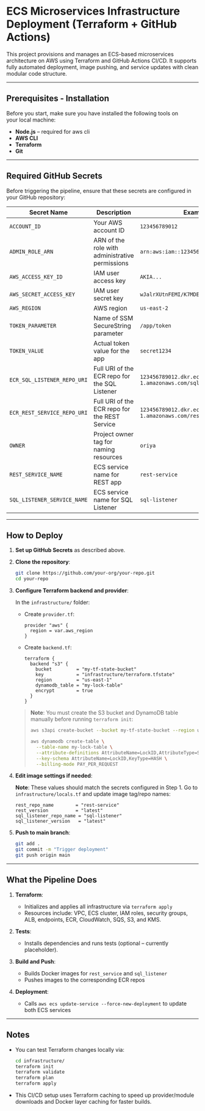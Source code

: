 # ECS Microservices Infrastructure Deployment (Terraform + GitHub Actions)

This project provisions and manages an ECS-based microservices architecture on AWS using Terraform and GitHub Actions CI/CD. It supports fully automated deployment, image pushing, and service updates with clean modular code structure.

---

## Prerequisites - Installation

Before you start, make sure you have installed the following tools on your local machine:

- **Node.js** – required for aws cli
- **AWS CLI** 
- **Terraform** 
- **Git** 

---

## Required GitHub Secrets

Before triggering the pipeline, ensure that these secrets are configured in your GitHub repository:

| Secret Name | Description | Example |
|-------------|-------------|---------|
| `ACCOUNT_ID` | Your AWS account ID | `123456789012` |
| `ADMIN_ROLE_ARN` | ARN of the role with administrative permissions | `arn:aws:iam::123456789012:role/Admin` |
| `AWS_ACCESS_KEY_ID` | IAM user access key | `AKIA...` |
| `AWS_SECRET_ACCESS_KEY` | IAM user secret key | `wJalrXUtnFEMI/K7MDENG...` |
| `AWS_REGION` | AWS region | `us-east-2` |
| `TOKEN_PARAMETER` | Name of SSM SecureString parameter | `/app/token` |
| `TOKEN_VALUE` | Actual token value for the app | `secret1234` |
| `ECR_SQL_LISTENER_REPO_URI` | Full URI of the ECR repo for the SQL Listener | `123456789012.dkr.ecr.us-east-1.amazonaws.com/sql-listener` |
| `ECR_REST_SERVICE_REPO_URI` | Full URI of the ECR repo for the REST Service | `123456789012.dkr.ecr.us-east-1.amazonaws.com/rest-service` |
| `OWNER` | Project owner tag for naming resources | `oriya` |
| `REST_SERVICE_NAME` | ECS service name for REST app | `rest-service` |
| `SQL_LISTENER_SERVICE_NAME` | ECS service name for SQL Listener | `sql-listener` |

---

## How to Deploy

1. **Set up GitHub Secrets** as described above.

2. **Clone the repository**:

   ```bash
   git clone https://github.com/your-org/your-repo.git
   cd your-repo
   ```

3. **Configure Terraform backend and provider**:

   In the `infrastructure/` folder:

   - Create `provider.tf`:

     ```hcl
     provider "aws" {
       region = var.aws_region
     }
     ```

   - Create `backend.tf`:

     ```hcl
     terraform {
       backend "s3" {
         bucket         = "my-tf-state-bucket"
         key            = "infrastructure/terraform.tfstate"
         region         = "us-east-1"
         dynamodb_table = "my-lock-table"
         encrypt        = true
       }
     }
     ```

   > **Note**: You must create the S3 bucket and DynamoDB table manually before running `terraform init`:
   >
   > ```bash
   > aws s3api create-bucket --bucket my-tf-state-bucket --region us-east-2
   >
   > aws dynamodb create-table \
   >   --table-name my-lock-table \
   >   --attribute-definitions AttributeName=LockID,AttributeType=S \
   >   --key-schema AttributeName=LockID,KeyType=HASH \
   >   --billing-mode PAY_PER_REQUEST
   > ```

4. **Edit image settings if needed**:

   **Note**: These values should match the secrets configured in Step 1.
   Go to `infrastructure/locals.tf` and update image tag/repo names:

   ```hcl
   rest_repo_name        = "rest-service"
   rest_version          = "latest"
   sql_listener_repo_name = "sql-listener"
   sql_listener_version   = "latest"
   ```

5. **Push to main branch**:

   ```bash
   git add .
   git commit -m "Trigger deployment"
   git push origin main
   ```

---

## What the Pipeline Does

1. **Terraform**:
   - Initializes and applies all infrastructure via `terraform apply`
   - Resources include: VPC, ECS cluster, IAM roles, security groups, ALB, endpoints, ECR, CloudWatch, SQS, S3, and KMS.

2. **Tests**:
   - Installs dependencies and runs tests (optional – currently placeholder).

3. **Build and Push**:
   - Builds Docker images for `rest_service` and `sql_listener`
   - Pushes images to the corresponding ECR repos

4. **Deployment**:
   - Calls `aws ecs update-service --force-new-deployment` to update both ECS services

---


## Notes

- You can test Terraform changes locally via:

  ```bash
  cd infrastructure/
  terraform init
  terraform validate
  terraform plan 
  terraform apply 
  ```

- This CI/CD setup uses Terraform caching to speed up provider/module downloads and Docker layer caching for faster builds.
